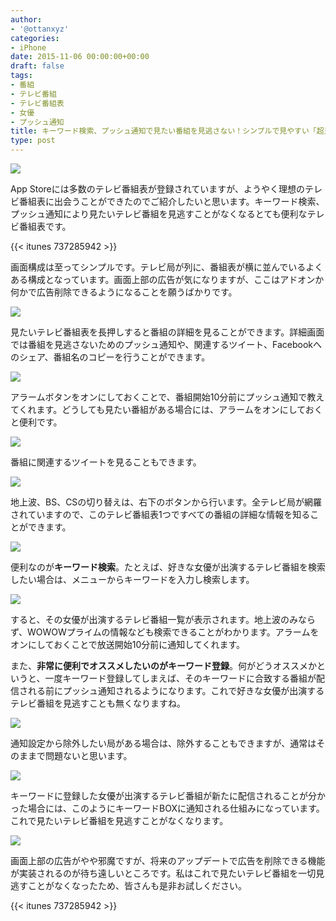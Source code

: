 ```yaml
---
author:
- '@ottanxyz'
categories:
- iPhone
date: 2015-11-06 00:00:00+00:00
draft: false
tags:
- 番組
- テレビ番組
- テレビ番組表
- 女優
- プッシュ通知
title: キーワード検索、プッシュ通知で見たい番組を見逃さない！シンプルで見やすい「超見やすいテレビ番組表」
type: post
---
```


![](151106-563c690835a87-1.jpg)






App Storeには多数のテレビ番組表が登録されていますが、ようやく理想のテレビ番組表に出会うことができたのでご紹介したいと思います。キーワード検索、プッシュ通知により見たいテレビ番組を見逃すことがなくなるとても便利なテレビ番組表です。



{{< itunes 737285942 >}}



画面構成は至ってシンプルです。テレビ局が列に、番組表が横に並んでいるよくある構成となっています。画面上部の広告が気になりますが、ここはアドオンか何かで広告削除できるようになることを願うばかりです。





![](151106-563c690d2fcfd.png)






見たいテレビ番組表を長押しすると番組の詳細を見ることができます。詳細画面では番組を見逃さないためのプッシュ通知や、関連するツイート、Facebookへのシェア、番組名のコピーを行うことができます。





![](151106-563c690ebfdc5.png)






アラームボタンをオンにしておくことで、番組開始10分前にプッシュ通知で教えてくれます。どうしても見たい番組がある場合には、アラームをオンにしておくと便利です。





![](151106-563c691060a68.png)






番組に関連するツイートを見ることもできます。





![](151106-563c691244176.png)






地上波、BS、CSの切り替えは、右下のボタンから行います。全テレビ局が網羅されていますので、このテレビ番組表1つですべての番組の詳細な情報を知ることができます。





![](151106-563c6914d3e5f.png)






便利なのが**キーワード検索**。たとえば、好きな女優が出演するテレビ番組を検索したい場合は、メニューからキーワードを入力し検索します。





![](151106-563c691694ea6-1.png)






すると、その女優が出演するテレビ番組一覧が表示されます。地上波のみならず、WOWOWプライムの情報なども検索できることがわかります。アラームをオンにしておくことで放送開始10分前に通知してくれます。





また、**非常に便利でオススメしたいのがキーワード登録**。何がどうオススメかというと、一度キーワード登録してしまえば、そのキーワードに合致する番組が配信される前にプッシュ通知されるようになります。これで好きな女優が出演するテレビ番組を見逃すことも無くなりますね。





![](151106-563c69183bcf0-1.png)






通知設定から除外したい局がある場合は、除外することもできますが、通常はそのままで問題ないと思います。





![](151106-563c6919ce4c7-1.png)






キーワードに登録した女優が出演するテレビ番組が新たに配信されることが分かった場合には、このようにキーワードBOXに通知される仕組みになっています。これで見たいテレビ番組を見逃すことがなくなります。





![](151106-563c691b5e3e2-1.png)






画面上部の広告がやや邪魔ですが、将来のアップデートで広告を削除できる機能が実装されるのが待ち遠しいところです。私はこれで見たいテレビ番組を一切見逃すことがなくなったため、皆さんも是非お試しください。



{{< itunes 737285942 >}}